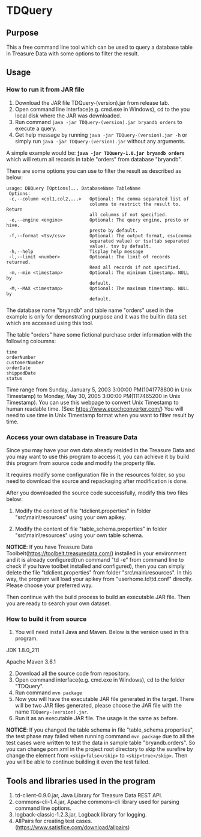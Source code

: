 # TDQuery

## Purpose

This a free command line tool which can be used to query a database table in Treasure Data with some options to filter the result.

## Usage

### How to run it from JAR file

1. Download the JAR file TDQuery-(version).jar from release tab.
2. Open command line interface(e.g. cmd.exe in Windows), cd to the you local disk where the JAR was downloaded.
3. Run command ```java -jar TDQuery-(version).jar bryandb orders``` to execute a query.
4. Get help message by running ```java -jar TDQuery-(version).jar -h``` or simply run ```java -jar TDQuery-(version).jar``` without any arguments.

A simple example would be:
**```java -jar TDQuery-1.0.jar bryandb orders```** 
which will return all records in table "orders" from database "bryandb".

There are some options you can use to filter the result as described as below:

```
usage: DBQuery [Options]... DatabaseName TableName
 Options:
 -c,--column <col1,col2,...>   Optional: The comma separated list of
                               columns to restrict the result to. Return
                               all columns if not specified.
 -e,--engine <engine>          Optional: The query engine, presto or hive.
                               presto by default.
 -f,--format <tsv/csv>         Optional: The output format, csv(comma
                               separated value) or tsv(tab separated
                               value). tsv by default.
 -h,--help                     Tisplay help message
 -l,--limit <number>           Optional: The limit of records returned.
                               Read all records if not specified.
 -m,--min <timestamp>          Optional: The minimum timestamp. NULL by
                               default.
 -M,--MAX <timestamp>          Optional: The maximum timestamp. NULL by
                               default.
```

The database name "bryandb" and table name "orders" used in the example is only for demonstrating purpose and it was the builtin data set which are accessed using this tool.

The table "orders" have some fictional purchase order information with the following coloumns:
```
time
orderNumber
customerNumber
orderDate
shippedDate
status
```

Time range from Sunday, January 5, 2003 3:00:00 PM(1041778800 in Unix Timestamp) to Monday, May 30, 2005 3:00:00 PM(1117465200 in Unix Timestamp). You can use this webpage to convert Unix Timestamp to human readable time. (See: https://www.epochconverter.com/)
You will need to use time in Unix Timestamp format when you want to filter result by time.

### Access your own database in Treasure Data

Since you may have your own data already resided in the Treasure Data and you may want to use this program to access it, you can achieve it by build this program from source code and modify the property file. 

It requires modify some configuration file in the resources folder, so you need to download the source and repackaging after modification is done.

After you downloaded the source code successfully, modify this two files below:

1. Modify the content of file "tdclient.properties" in folder "src\main\resources" using your own apikey.

2. Modify the content of file "table_schema.properties" in folder "src\main\resources" using your own table schema.

**NOTICE**: If you have Treasure Data Toolbelt(https://toolbelt.treasuredata.com/) installed in your environment and it is already configured(run command "td -e" from command line to check if you have toolbet installed and configured), then you can simply delete the file "tdclient.properties" from folder "src\main\resources". In this way, the program will load your apikey from "userhome\.td\td.conf" directly.
Please choose your preferred way.

Then continue with the build process to build an executable JAR file. Then you are ready to search your own dataset.

### How to build it from source

1. You will need install Java and Maven. Below is the version used in this program.

 JDK 1.8.0_211
 
 Apache Maven 3.6.1

2. Download all the source code from repository.
3. Open command interface(e.g. cmd.exe in Windows), cd to the folder "TDQuery".
4. Run command ```mvn package```
5. Now you will have the executable JAR file generated in the target. There will be two JAR files generated, please choose the JAR file with the name ```TDQuery-(version).jar```.
6. Run it as an executable JAR file. The usage is the same as before.

**NOTICE**: If you changed the table schema in file "table_schema.properties", the test phase may failed when running command ```mvn package``` due to all the test cases were written to test the data in sample table "bryandb.orders".
So you can change pom.xml in the project root directory to skip the surefire by change the element from ```<skip>false</skip>``` to ```<skip>true</skip>```.
Then you will be able to continue building it even the test failed.

## Tools and libraries used in the program

1. td-client-0.9.0.jar, Java Library for Treasure Data REST API.
2. commons-cli-1.4.jar, Apache commons-cli library used for parsing command line options.
3. logback-classic-1.2.3.jar, Logback library for logging.
4. AllPairs for creating test cases. (https://www.satisfice.com/download/allpairs)

